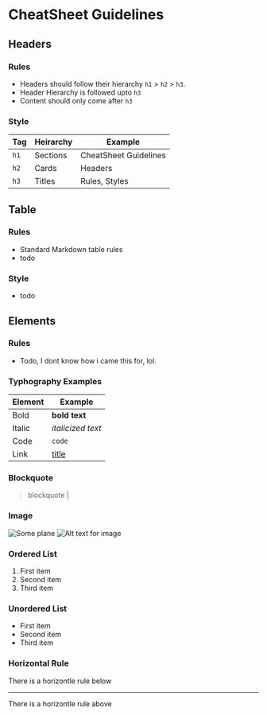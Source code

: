 # CheatSheet Guidelines

## Headers

### Rules
- Headers should follow their hierarchy `h1` > `h2` > `h3`.
- Header Hierarchy is followed upto `h3`
- Content should only come after `h3`

### Style
| Tag  | Heirarchy | Example               |
| ---- | --------- | --------------------- |
| `h1` | Sections  | CheatSheet Guidelines |
| `h2` | Cards     | Headers               |
| `h3` | Titles    | Rules, Styles         |


## Table

### Rules
- Standard Markdown table rules
- todo

### Style
- todo

## Elements

### Rules
- Todo, I dont know how i came this for, lol.

### Typhography Examples
| Element | Example                          |
| ------- | -------------------------------- |
| Bold    | **bold text**                    |
| Italic  | *italicized text*                |
| Code    | `code`                           |
| Link    | [title](https://www.example.com) |

### Blockquote 
> blockquote                                                                         |

### Image
![Some plane](https://homepages.cae.wisc.edu/~ece533/images/airplane.png)
![Alt text for image](broken_link)

### Ordered List 	
1. First item
2. Second item
3. Third item

### Unordered List 	
- First item
- Second item
- Third item

### Horizontal Rule 	
There is a horizontle rule below

---
There is a horizontle rule above

